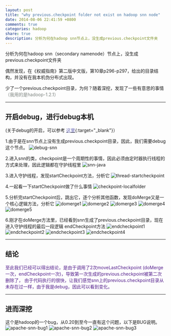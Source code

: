 ```yaml
---
layout: post
title: "why previous.checkpoint folder not exist on hadoop snn node"
date: 2014-08-06 22:41:59 +0800
comments: true
categories: hadoop
share: true
description: 分析为何在hadoop snn节点上，没生成previous.checkpoint文件夹
---
```


分析为何在hadoop snn（secondary namenode）节点上，没生成previous.checkpoint文件夹

<!--more-->
偶然发现，在《权威指南》第二版中文版，第10章p296-p297，给出的目录结构，并没有在我本机伪分布式出现。

少了一个previous.checkpoint目录，为何？随着深挖，发现了一些有意思的事情<font color="#7c837f">（我用的是hadoop-1.2.1）</font>

---

## 开启debug，进行debug本机

(关于debug的开启，可以参考 [<font color="#6868b4">这里</font>](http://blog.yuanxiaolong.cn/blog/2014/07/21/how-to-debug-hadoop-on-local/){:target="_blank"}）

1.由于是在snn节点上没有生成previous.checkpoint目录，因此，我们需要debug这个节点。
![debug-snn](/images/hadoop/20140806/debug-snn.png)

2.进入snn的类，checkpoint是一个周期性的事情，因此必须由定时器执行线程的方式来处理，因此逻辑都在守护线程里
![snn-java](/images/hadoop/20140806/snn-java.png)

3.进入守护线程，发现startCheckpoint方法，分析它
![thread-startcheckpoint](/images/hadoop/20140806/thread-startcheckpoint.png)

4.一起看一下startCheckpoint做了什么事情
![checkpoint-localfolder](/images/hadoop/20140806/checkpoint-localfolder.png)

5.分析完startCheckpoint后，跳出它，逐个分析其他函数，发现doMerge又是一个核心逻辑方法，分析它
![domerge1](/images/hadoop/20140806/domerge1.png)
![domerge2](/images/hadoop/20140806/domerge2.png)
![domerge3](/images/hadoop/20140806/domerge3.png)
![domerge4](/images/hadoop/20140806/domerge4.png)
![domerge5](/images/hadoop/20140806/domerge5.png)

6.刚才在doMerge方法里，已经看到snn生成了previous.checkpoint目录，现在进入守护线程的最后一段逻辑 endCheckpoint方法
![endcheckpoint1](/images/hadoop/20140806/endcheckpoint1.png)
![endcheckpoint2](/images/hadoop/20140806/endcheckpoint2.png)
![endcheckpoint3](/images/hadoop/20140806/endcheckpoint3.png)
![endcheckpoint4](/images/hadoop/20140806/endcheckpoint4.png)

---

## 结论
<font color="#541f8c">
至此我们已经可以得出结论，是由于调用了2次moveLastCheckpoint (doMerge一次，endCheckpoint一次)，导致第一次生成的previous.checkpoint被第二次删除了，
由于代码执行的很快，让我们感觉snn上的previous.checkpoint目录从未存在过一样，由于我是debug，因此可以看到变化。
</font>

---

## 进而深挖

这个是hadoop的一个bug，从0.20到至今一直有这个问题，以下是BUG说明。
![apache-snn-bug1](/images/hadoop/20140806/apache-snn-bug1.png)
![apache-snn-bug2](/images/hadoop/20140806/apache-snn-bug2.png)
![apache-snn-bug3](/images/hadoop/20140806/apache-snn-bug3.png)

